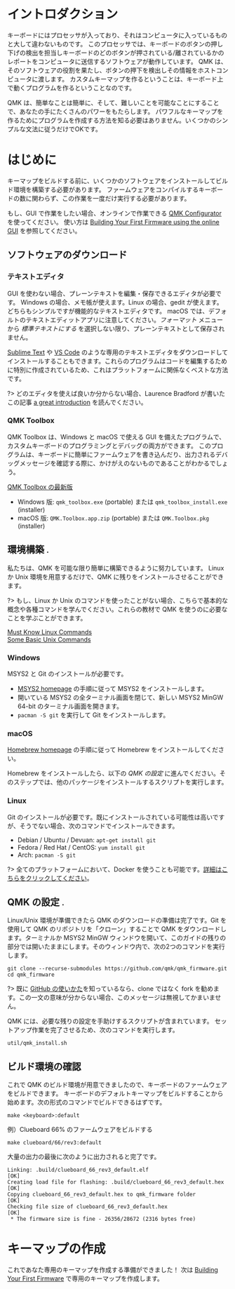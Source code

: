 # イントロダクション

<!---
  grep --no-filename "^[ ]*git diff" docs/ja/*.md | sh
  original document: docs/newbs_getting_started.md
  git diff 161d469 HEAD docs/newbs_getting_started.md | cat
-->

キーボードにはプロセッサが入っており、それはコンピュータに入っているものと大して違わないものです。
このプロセッサでは、キーボードのボタンの押し下げの検出を担当しキーボードのどのボタンが押されている/離されているかのレポートをコンピュータに送信するソフトウェアが動作しています。
QMK は、そのソフトウェアの役割を果たし、ボタンの押下を検出しその情報をホストコンピュータに渡します。
カスタムキーマップを作るということは、キーボード上で動くプログラムを作るということなのです。

QMK は、簡単なことは簡単に、そして、難しいことを可能なことにすることで、あなたの手にたくさんのパワーをもたらします。
パワフルなキーマップを作るためにプログラムを作成する方法を知る必要はありません。いくつかのシンプルな文法に従うだけでOKです。

# はじめに

キーマップをビルドする前に、いくつかのソフトウェアをインストールしてビルド環境を構築する必要があります。
ファームウェアをコンパイルするキーボードの数に関わらず、この作業を一度だけ実行する必要があります。

もし、GUI で作業をしたい場合、オンラインで作業できる [QMK Configurator](https://config.qmk.fm) を使ってください。
使い方は [Building Your First Firmware using the online GUI](newbs_building_firmware_configurator.md) を参照してください。

## ソフトウェアのダウンロード

### テキストエディタ

GUI を使わない場合、プレーンテキストを編集・保存できるエディタが必要です。
Windows の場合、メモ帳が使えます。Linux の場合、gedit が使えます。
どちらもシンプルですが機能的なテキストエディタです。
macOS では、デフォルトのテキストエディットアプリに注意してください。_フォーマット_ メニューから _標準テキストにする_ を選択しない限り、プレーンテキストとして保存されません。

[Sublime Text](https://www.sublimetext.com/) や [VS Code](https://code.visualstudio.com/) のような専用のテキストエディタをダウンロードしてインストールすることもできます。これらのプログラムはコードを編集するために特別に作成されているため、これはプラットフォームに関係なくベストな方法です。

?> どのエディタを使えば良いか分からない場合、Laurence Bradford が書いたこの記事 [a great introduction](https://learntocodewith.me/programming/basics/text-editors/) を読んでください。

### QMK Toolbox

QMK Toolbox は、Windows と macOS で使える GUI を備えたプログラムで、カスタムキーボードのプログラミングとデバッグの両方ができます。
このプログラムは、キーボードに簡単にファームウェアを書き込んだり、出力されるデバッグメッセージを確認する際に、かけがえのないものであることがわかるでしょう。

[QMK Toolbox の最新版](https://github.com/qmk/qmk_toolbox/releases/latest)

* Windows 版: `qmk_toolbox.exe` (portable) または `qmk_toolbox_install.exe` (installer)
* macOS 版: `QMK.Toolbox.app.zip` (portable) または `QMK.Toolbox.pkg` (installer)

## 環境構築 <small id="set-up-your-environment">.</small>

私たちは、QMK を可能な限り簡単に構築できるように努力しています。
Linux か Unix 環境を用意するだけで、QMK に残りをインストールさせることができます。

?> もし、Linux か Unix のコマンドを使ったことがない場合、こちらで基本的な概念や各種コマンドを学んでください。これらの教材で QMK を使うのに必要なことを学ぶことができます。

[Must Know Linux Commands](https://www.guru99.com/must-know-linux-commands.html)<br>
[Some Basic Unix Commands](https://www.tjhsst.edu/~dhyatt/superap/unixcmd.html)

### Windows

MSYS2 と Git のインストールが必要です。

* [MSYS2 homepage](http://www.msys2.org) の手順に従って MSYS2 をインストールします。
* 開いている MSYS2 の全ターミナル画面を閉じて、新しい MSYS2 MinGW 64-bit のターミナル画面を開きます。
* `pacman -S git` を実行して Git をインストールします。

### macOS

[Homebrew homepage](https://brew.sh) の手順に従って Homebrew をインストールしてください。

Homebrew をインストールしたら、以下の _QMK の設定_ に進んでください。そのステップでは、他のパッケージをインストールするスクリプトを実行します。

### Linux

Git のインストールが必要です。既にインストールされている可能性は高いですが、そうでない場合、次のコマンドでインストールできます。

* Debian / Ubuntu / Devuan: `apt-get install git`
* Fedora / Red Hat / CentOS: `yum install git`
* Arch: `pacman -S git`

?> 全てのプラットフォームにおいて、Docker を使うことも可能です。[詳細はこちらをクリックしてください](getting_started_build_tools.md#TAG_docker)。

## QMK の設定 <small id="set-up-qmk">.</small>

Linux/Unix 環境が準備できたら QMK のダウンロードの準備は完了です。Git を使用して QMK のリポジトリを「クローン」することで QMK をダウンロードします。ターミナルか MSYS2 MinGW ウィンドウを開いて、このガイドの残りの部分では開いたままにします。そのウィンドウ内で、次の2つのコマンドを実行します。

```shell
git clone --recurse-submodules https://github.com/qmk/qmk_firmware.git
cd qmk_firmware
```

?> 既に [GitHub の使いかた](getting_started_github.md)を知っているなら、clone ではなく fork を勧めます。この一文の意味が分からない場合、このメッセージは無視してかまいません。

QMK には、必要な残りの設定を手助けするスクリプトが含まれています。
セットアップ作業を完了させるため、次のコマンドを実行します。

    util/qmk_install.sh

## ビルド環境の確認

これで QMK のビルド環境が用意できましたので、キーボードのファームウェアをビルドできます。
キーボードのデフォルトキーマップをビルドすることから始めます。次の形式のコマンドでビルドできるはずです。

    make <keyboard>:default

例）Clueboard 66% のファームウェアをビルドする

    make clueboard/66/rev3:default

大量の出力の最後に次のように出力されると完了です。

```
Linking: .build/clueboard_66_rev3_default.elf                                     [OK]
Creating load file for flashing: .build/clueboard_66_rev3_default.hex             [OK]
Copying clueboard_66_rev3_default.hex to qmk_firmware folder                      [OK]
Checking file size of clueboard_66_rev3_default.hex                               [OK]
 * The firmware size is fine - 26356/28672 (2316 bytes free)
```

# キーマップの作成

これであなた専用のキーマップを作成する準備ができました！
次は [Building Your First Firmware](newbs_building_firmware.md) で専用のキーマップを作成します。
